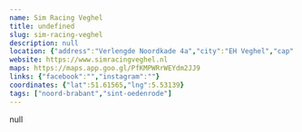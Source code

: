 ```yaml
---
name: Sim Racing Veghel
title: undefined
slug: sim-racing-veghel
description: null
location: {"address":"Verlengde Noordkade 4a","city":"EH Veghel","cap":5462}
website: https://www.simracingveghel.nl
maps: https://maps.app.goo.gl/PfKMPWRrWEYdm2JJ9
links: {"facebook":"","instagram":""}
coordinates: {"lat":51.61565,"lng":5.53139}
tags: ["noord-brabant","sint-oedenrode"]
---
```

null
